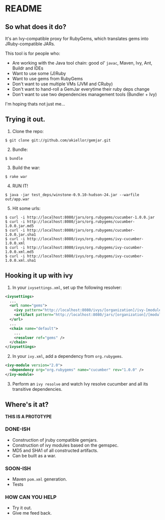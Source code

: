 README
======

So what does it do?
-------------------

It's an Ivy-compatible proxy for RubyGems, which translates gems into JRuby-compatible JARs.

This tool is for people who:

  * Are working with the Java tool chain: good ol' `javac`, Maven, Ivy, Ant, Buildr and IDEs
  * Want to use some (J)Ruby
  * Want to use gems from RubyGems
  * Don't want to use multiple VMs (JVM and CRuby)
  * Don't want to hand-roll a GemJar everytime their ruby deps change
  * Don't want to use two dependencies management tools (Bundler + Ivy)

I'm hoping thats not just me...

Trying it out.
--------------
1) Clone the repo:
  
  ```
  $ git clone git://github.com/akiellor/gemjar.git
  ```

2) Bundle:
  
  ```
  $ bundle 
  ```

3) Build the war:
  
  ```
  $ rake war
  ```

4) RUN IT!
  
  ```
  $ java -jar test_deps/winstone-0.9.10-hudson-24.jar --warfile out/app.war
  ```

5) Hit some urls:
  
  ```
  $ curl -i http://localhost:8080/jars/org.rubygems/cucumber-1.0.0.jar
  $ curl -i http://localhost:8080/jars/org.rubygems/cucumber-1.0.0.jar.md5
  $ curl -i http://localhost:8080/jars/org.rubygems/cucumber-1.0.0.jar.sha1
  $ curl -i http://localhost:8080/ivys/org.rubygems/ivy-cucumber-1.0.0.xml
  $ curl -i http://localhost:8080/ivys/org.rubygems/ivy-cucumber-1.0.0.xml.md5
  $ curl -i http://localhost:8080/ivys/org.rubygems/ivy-cucumber-1.0.0.xml.sha1
  ```

Hooking it up with ivy
----------------------

1) In your `ivysettings.xml`, set up the following resolver:

```xml
<ivysettings>
  ...
  <url name="gems">
    <ivy pattern="http://localhost:8080/ivys/[organization]/ivy-[module]-[revision].xml" />
    <artifact pattern="http://localhost:8080/jars/[organization]/[module]-[revision].jar" />
  </url>
  ...
  <chain name="default">
    ...
    <resolver ref="gems" />
  </chain>
</ivysettings>
```

2) In your `ivy.xml`, add a dependency from `org.rubygems`.

```xml
<ivy-module version="2.0">
  <dependency org="org.rubygems" name="cucumber" rev="1.0.0" />
</ivy-module>
```

3) Perform an `ivy resolve` and watch Ivy resolve cucumber and all its transitive dependencies.

Where's it at?
-------------
**THIS IS A PROTOTYPE**

### DONE-ISH ###
* Construction of jruby compatible gemjars. 
* Construction of ivy modules based on the gemspec. 
* MD5 and SHA1 of all constructed artifacts. 
* Can be built as a war.

### SOON-ISH ###
* Maven `pom.xml` generation.
* Tests

### HOW CAN YOU HELP ###
* Try it out.
* Give me feed back.
